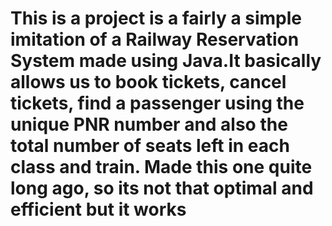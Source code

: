 # This is a project is a fairly a simple imitation of a Railway Reservation System made using Java.It basically allows us to book tickets, cancel tickets, find a passenger using the unique PNR number and also the total number of seats left in each class and train. Made this one quite long ago, so its not that optimal and efficient but it works
